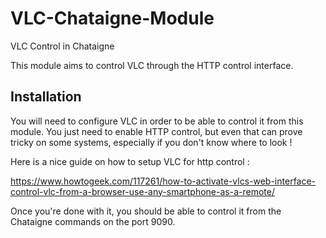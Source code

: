 # VLC-Chataigne-Module
VLC Control in Chataigne

This module aims to control VLC through the HTTP control interface.


## Installation

You will need to configure VLC in order to be able to control it from this module. You just need to enable HTTP control, but even that can prove tricky on some systems, especially if you don't know where to look !

Here is a nice guide on how to setup VLC for http control :

https://www.howtogeek.com/117261/how-to-activate-vlcs-web-interface-control-vlc-from-a-browser-use-any-smartphone-as-a-remote/

Once you're done with it, you should be able to control it from the Chataigne commands on the port 9090.
